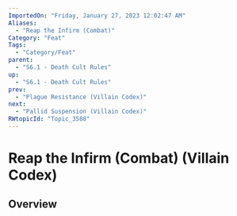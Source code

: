 ```yaml
---
ImportedOn: "Friday, January 27, 2023 12:02:47 AM"
Aliases:
  - "Reap the Infirm (Combat)"
Category: "Feat"
Tags:
  - "Category/Feat"
parent:
  - "S6.1 - Death Cult Rules"
up:
  - "S6.1 - Death Cult Rules"
prev:
  - "Plague Resistance (Villain Codex)"
next:
  - "Pallid Suspension (Villain Codex)"
RWtopicId: "Topic_3588"
---
```

# Reap the Infirm (Combat) (Villain Codex)
## Overview
